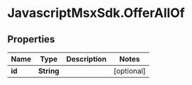 # JavascriptMsxSdk.OfferAllOf

## Properties

Name | Type | Description | Notes
------------ | ------------- | ------------- | -------------
**id** | **String** |  | [optional] 


